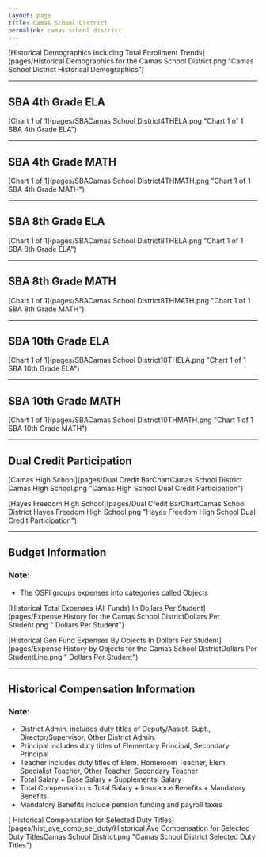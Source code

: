 ```yaml
---
layout: page
title: Camas School District
permalink: camas school district
---
```



[Historical Demographics Including Total Enrollment Trends](pages/Historical Demographics for the Camas School District.png "Camas School District Historical Demographics")

___

## SBA 4th Grade ELA

[Chart 1 of 1](pages/SBACamas School District4THELA.png "Chart 1 of 1 SBA 4th Grade ELA")


___

## SBA 4th Grade MATH

[Chart 1 of 1](pages/SBACamas School District4THMATH.png "Chart 1 of 1 SBA 4th Grade MATH")


___

## SBA 8th Grade ELA

[Chart 1 of 1](pages/SBACamas School District8THELA.png "Chart 1 of 1 SBA 8th Grade ELA")


___

## SBA 8th Grade MATH

[Chart 1 of 1](pages/SBACamas School District8THMATH.png "Chart 1 of 1 SBA 8th Grade MATH")


___

## SBA 10th Grade ELA

[Chart 1 of 1](pages/SBACamas School District10THELA.png "Chart 1 of 1 SBA 10th Grade ELA")


___

## SBA 10th Grade MATH

[Chart 1 of 1](pages/SBACamas School District10THMATH.png "Chart 1 of 1 SBA 10th Grade MATH")


___

## Dual Credit Participation

[Camas High School](pages/Dual Credit BarChartCamas School District Camas High School.png "Camas High School Dual Credit Participation")

[Hayes Freedom High School](pages/Dual Credit BarChartCamas School District Hayes Freedom High School.png "Hayes Freedom High School Dual Credit Participation")


___

## Budget Information
### Note:
- The OSPI groups expenses into categories called Objects

[Historical Total Expenses (All Funds) In Dollars Per Student](pages/Expense History for the Camas School DistrictDollars Per Student.png " Dollars Per Student")

[Historical Gen Fund Expenses By Objects In Dollars Per Student](pages/Expense History by Objects for the Camas School DistrictDollars Per StudentLine.png " Dollars Per Student")


___

## Historical Compensation Information
### Note:
- District Admin. includes duty titles of Deputy/Assist. Supt., Director/Supervisor, Other District Admin.
- Principal includes duty titles of Elementary Principal, Secondary Principal
- Teacher includes duty titles of Elem. Homeroom Teacher, Elem. Specialist Teacher, Other Teacher, Secondary Teacher
- Total Salary = Base Salary + Supplemental Salary
- Total Compensation = Total Salary + Insurance Benefits + Mandatory Benefits
- Mandatory Benefits include pension funding and payroll taxes

[ Historical Compensation for Selected Duty Titles](pages/hist_ave_comp_sel_duty/Historical Ave Compensation for Selected Duty TitlesCamas School District.png "Camas School District Selected Duty Titles")

